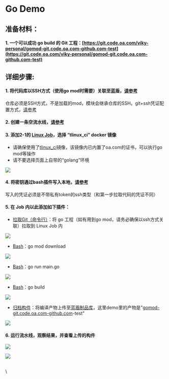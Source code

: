 # Go Demo

## **准备材料：** <a href="#godemo-zhun-bei-cai-liao" id="godemo-zhun-bei-cai-liao"></a>

#### 1. 一个可以成功 go build 的 Git 工程：[https://git.code.oa.com/viky-personal/gomod-git.code.oa.com-github.com-test](https://git.code.oa.com/viky-personal/gomod-git.code.oa.com-github.com-test) <a href="#godemo1.-yi-ge-ke-yi-cheng-gong-gobuild-de-git-gong-cheng-httpsgit.code.oa.comvikypersonalgomodgit.c" id="godemo1.-yi-ge-ke-yi-cheng-gong-gobuild-de-git-gong-cheng-httpsgit.code.oa.comvikypersonalgomodgit.c"></a>

## **详细步骤:** <a href="#godemo-xiang-xi-bu-zhou" id="godemo-xiang-xi-bu-zhou"></a>

#### **1. 将代码库以SSH方式（使用go mod时需要）关联至蓝盾，**[**请参考**](http://iwiki.oa.com/pages/viewpage.action?pageId=10718809) <a href="#godemo1.-jiang-dai-ma-ku-yi-ssh-fang-shi-shi-yong-gomod-shi-xu-yao-guan-lian-zhi-lan-dun-qing-can-ka" id="godemo1.-jiang-dai-ma-ku-yi-ssh-fang-shi-shi-yong-gomod-shi-xu-yao-guan-lian-zhi-lan-dun-qing-can-ka"></a>

仓库必须是SSH方式，不是加载的mod，模块会继承仓库的SSH。git+ssh凭证配置方式，[请参考](https://iwiki.oa.tencent.com/x/UfW3CQ)

#### **2. 创建一条空流水线，**[**请参考**](http://iwiki.oa.com/pages/viewpage.action?pageId=10718801) <a href="#godemo2.-chuang-jian-yi-tiao-kong-liu-shui-xian-qing-can-kao" id="godemo2.-chuang-jian-yi-tiao-kong-liu-shui-xian-qing-can-kao"></a>

#### **3. 添加2-1的** [**Linux Job**](https://iwiki.woa.com/display/DevOps/Job)**，选择 “tlinux\_ci” docker 镜像** <a href="#godemo3.-tian-jia-21-de-linuxjob-xuan-ze-tlinuxcidocker-jing-xiang" id="godemo3.-tian-jia-21-de-linuxjob-xuan-ze-tlinuxcidocker-jing-xiang"></a>

* 请确保使用了[tlinux\_ci](http://devops.oa.com/console/store/atomStore/detail/image/tlinux\_ci)镜像，该镜像内已内置了oa.com的证书，可以执行go mod等操作
* 请不要选择页面上自带的“golang”环境

![](<../../.gitbook/assets/image (17).png>)

#### **4. 将密钥通过bash插件写入本地，**[**请参考**](https://iwiki.oa.tencent.com/x/9gZSBQ) <a href="#godemo4.-jiang-mi-yao-tong-guo-bash-cha-jian-xie-ru-ben-di-qing-can-kao" id="godemo4.-jiang-mi-yao-tong-guo-bash-cha-jian-xie-ru-ben-di-qing-can-kao"></a>

写入的凭证必须是不带私有token的ssh类型（和第一步拉取代码的凭证不同）

#### **5. 在 Job 内以此添加如下插件：** <a href="#godemo5.-zai-job-nei-yi-ci-tian-jia-ru-xia-cha-jian" id="godemo5.-zai-job-nei-yi-ci-tian-jia-ru-xia-cha-jian"></a>

* [拉取Git（命令行）](http://devops.oa.com/console/store/atomStore/detail/atom/gitCodeRepo)：将 go 工程（如有用到go mod，请务必确保以ssh方式关联）拉取到 Linux Job 内

![](<../../.gitbook/assets/image (4).png>)

* [Bash](http://devops.oa.com/console/store/atomStore/detail/atom/linuxScript)：go mod download

![](<../../.gitbook/assets/image (11).png>)

* [Bash](http://devops.oa.com/console/store/atomStore/detail/atom/linuxScript)：go run main.go

![](<../../.gitbook/assets/image (9).png>)

* [Bash](http://devops.oa.com/console/store/atomStore/detail/atom/linuxScript)：go build

![](<../../.gitbook/assets/image (8).png>)

* [归档构件](http://devops.oa.com/console/store/atomStore/detail/atom/UploadArtifactory)：将编译产物上传至[蓝盾制品库](https://iwiki.woa.com/pages/viewpage.action?pageId=17503979)，这里demo里的产物是"[gomod-git.code.oa.com-github.com](http://gomod-git.code.oa.com-github.com)-test"

![](<../../.gitbook/assets/image (13).png>)

#### **6. 运行流水线，观察结果，并查看上传的构件** <a href="#godemo6.-yun-hang-liu-shui-xian-guan-cha-jie-guo-bing-cha-kan-shang-chuan-de-gou-jian" id="godemo6.-yun-hang-liu-shui-xian-guan-cha-jie-guo-bing-cha-kan-shang-chuan-de-gou-jian"></a>

![](<../../.gitbook/assets/image (2).png>)

![](<../../.gitbook/assets/image (12).png>)

\
\
